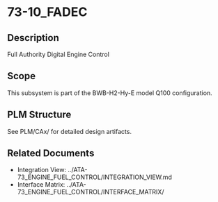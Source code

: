 # 73-10_FADEC

## Description
Full Authority Digital Engine Control

## Scope
This subsystem is part of the BWB-H2-Hy-E model Q100 configuration.

## PLM Structure
See PLM/CAx/ for detailed design artifacts.

## Related Documents
- Integration View: ../ATA-73_ENGINE_FUEL_CONTROL/INTEGRATION_VIEW.md
- Interface Matrix: ../ATA-73_ENGINE_FUEL_CONTROL/INTERFACE_MATRIX/
